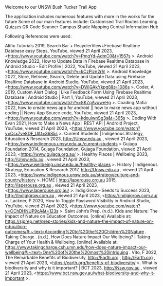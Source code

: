Welcome to our UNSW Bush Tucker Trail App

The application includes numerous features with more in the works for the future
Some of our main features include:
Customised Trail Routes
Learning Quizzes
QR Code Scanner
Campus Shade Mapping
Central Information Hub




Following References were used:

Alifio Tutorials 2019, Search Bar + RecyclerView+Firebase Realtime Database easy Steps, YouTube, viewed 21 April 2023, <https://www.youtube.com/watch?v=PmqYd-AdmC0&t=1567s >.
Android Knowledge 2022, How to Update Data in Firebase Realtime Database in Android Studio - Edit Profile | 2022, YouTube, viewed 21 April 2023, <https://www.youtube.com/watch?v=kCzPizn2rhI >.
Android Knowledge 2022, Store, Retrieve, Search, Delete and Update Data using Firebase Realtime Database in Android Studio, YouTube, viewed 21 April 2023, <https://www.youtube.com/watch?v=DWIGAkYkpg8&t=1086s >.
Coder, A 2019, Custom Alert Dialog | Like Feedback Form Using Firebase Realtime Database | Android Studio | Part 1, YouTube, viewed 21 April 2023, <https://www.youtube.com/watch?v=8KZqAvuweHg >.
Coading Mafia 2022, how to create news app for android || how to make news app without coding || News App Source code, YouTube, viewed 21 April 2023, <https://www.youtube.com/watch?v=kdouiwnSg3s&t=365s >.
‌Coding With Evan 2021, How to Make a News App | REST API | Android Project, YouTube, viewed 21 April 2023, <https://www.youtube.com/watch?v=Csx7ve8DF_U&t=3685s >.
Current Students | Indigenous Strategy, Education & Research 2023, http://Unsw.edu.au , viewed 21 April 2023, <https://www.indigenous.unsw.edu.au/current-students >
‌Gujaga Foundation 2014, Gujaga Foundation, Gujaga Foundation, viewed 21 April 2023, <https://www.gujaga.org.au/ >.
Healthy Places | Wellbeing 2023, http://Unsw.edu.au , viewed 21 April 2023, <https://www.wellbeing.unsw.edu.au/healthy-places >.
History | Indigenous Strategy, Education & Research 2017, http://Unsw.edu.au , viewed 21 April 2023, <https://www.indigenous.unsw.edu.au/strategy/culture-and-country/history >.
HOME | http://laperouse.org.au  2015, http://laperouse.org.au , viewed 21 April 2023, <https://www.laperouse.org.au/ >.
IndigiGrow – Seeds to Success 2023, http://Indigigrow.com.au , viewed 21 April 2023, <https://indigigrow.com.au/ >.
‌Lackner, P 2020, How to Toggle Password Visibility in Android Studio, YouTube, viewed 21 April 2023, <https://www.youtube.com/watch?v=OChDHNUP9cA&t=123s >.
‌Saint John’s Prep. (n.d.). Kids and Nature: The Impact of Nature on Education Outcomes. [online] Available at: https://sjprep.net/prep-stories/kids-and-nature-the-impact-of-nature-on-education-outcomes/#:~:text=According%20to%20the%20Children%20Nature .
Taking Charge . (n.d.). How Does Nature Impact Our Wellbeing? | Taking Charge of Your Health & Wellbeing. [online] Available at: https://www.takingcharge.csh.umn.edu/how-does-nature-impact-our-wellbeing#:~:text=One%20of%20the%20most%20intriguing .
Vito, F 2022, The Remarkable Benefits of Biodiversity, http://Earth.org , http://Earth.org , viewed 21 April 2023, <https://earth.org/benefits-of-biodiversity/ >.
What is biodiversity and why is it important? | BCT 2023, http://Nsw.gov.au , viewed 21 April 2023, <https://www.bct.nsw.gov.au/what-biodiversity-and-why-it-important >.
